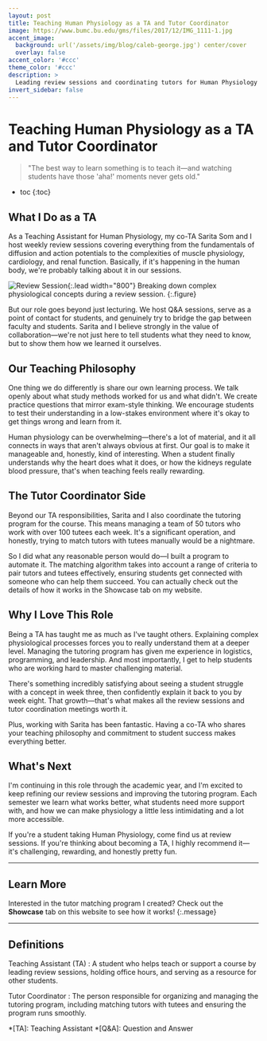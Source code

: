 ```yaml
---
layout: post
title: Teaching Human Physiology as a TA and Tutor Coordinator
image: https://www.bumc.bu.edu/gms/files/2017/12/IMG_1111-1.jpg
accent_image: 
  background: url('/assets/img/blog/caleb-george.jpg') center/cover
  overlay: false
accent_color: '#ccc'
theme_color: '#ccc'
description: >
  Leading review sessions and coordinating tutors for Human Physiology at UVM.
invert_sidebar: false
---
```


# Teaching Human Physiology as a TA and Tutor Coordinator

> "The best way to learn something is to teach it—and watching students have those 'aha!' moments never gets old."

* toc
{:toc}


## What I Do as a TA
As a Teaching Assistant for Human Physiology, my co-TA Sarita Som and I host weekly review sessions covering everything from the fundamentals of diffusion and action potentials to the complexities of muscle physiology, cardiology, and renal function. Basically, if it's happening in the human body, we're probably talking about it in our sessions.

![Review Session](https://i.ibb.co/xqnqzbf/review-session.png "Leading a physiology review session"){:.lead width="800"}
Breaking down complex physiological concepts during a review session.
{:.figure}

But our role goes beyond just lecturing. We host Q&A sessions, serve as a point of contact for students, and genuinely try to bridge the gap between faculty and students. Sarita and I believe strongly in the value of collaboration—we're not just here to tell students what they need to know, but to show them how we learned it ourselves.

## Our Teaching Philosophy
One thing we do differently is share our own learning process. We talk openly about what study methods worked for us and what didn't. We create practice questions that mirror exam-style thinking. We encourage students to test their understanding in a low-stakes environment where it's okay to get things wrong and learn from it.

Human physiology can be overwhelming—there's a lot of material, and it all connects in ways that aren't always obvious at first. Our goal is to make it manageable and, honestly, kind of interesting. When a student finally understands why the heart does what it does, or how the kidneys regulate blood pressure, that's when teaching feels really rewarding.

## The Tutor Coordinator Side
Beyond our TA responsibilities, Sarita and I also coordinate the tutoring program for the course. This means managing a team of 50 tutors who work with over 100 tutees each week. It's a significant operation, and honestly, trying to match tutors with tutees manually would be a nightmare.

So I did what any reasonable person would do—I built a program to automate it. The matching algorithm takes into account a range of criteria to pair tutors and tutees effectively, ensuring students get connected with someone who can help them succeed. You can actually check out the details of how it works in the Showcase tab on my website.

## Why I Love This Role
Being a TA has taught me as much as I've taught others. Explaining complex physiological processes forces you to really understand them at a deeper level. Managing the tutoring program has given me experience in logistics, programming, and leadership. And most importantly, I get to help students who are working hard to master challenging material.

There's something incredibly satisfying about seeing a student struggle with a concept in week three, then confidently explain it back to you by week eight. That growth—that's what makes all the review sessions and tutor coordination meetings worth it.

Plus, working with Sarita has been fantastic. Having a co-TA who shares your teaching philosophy and commitment to student success makes everything better.

## What's Next
I'm continuing in this role through the academic year, and I'm excited to keep refining our review sessions and improving the tutoring program. Each semester we learn what works better, what students need more support with, and how we can make physiology a little less intimidating and a lot more accessible.

If you're a student taking Human Physiology, come find us at review sessions. If you're thinking about becoming a TA, I highly recommend it—it's challenging, rewarding, and honestly pretty fun.

* * * 

## Learn More
Interested in the tutor matching program I created? Check out the **Showcase** tab on this website to see how it works!
{:.message}
* * *

## Definitions
Teaching Assistant (TA)
: A student who helps teach or support a course by leading review sessions, holding office hours, and serving as a resource for other students.

Tutor Coordinator
: The person responsible for organizing and managing the tutoring program, including matching tutors with tutees and ensuring the program runs smoothly.



*[TA]: Teaching Assistant
*[Q&A]: Question and Answer